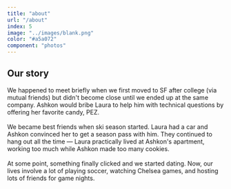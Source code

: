 ```yaml
---
title: "about"
url: "/about"
index: 5
image: "../images/blank.png"
color: "#a5a072"
component: "photos"
---
```


## Our story

We happened to meet briefly when we first moved to SF after college (via mutual friends) but didn't become close until we ended up at the same company. Ashkon would bribe Laura to help him with technical questions by offering her favorite candy, PEZ.
<br />
<br />
We became best friends when ski season started. Laura had a car and Ashkon convinced her to get a season pass with him. They continued to hang out all the time — Laura practically lived at Ashkon's apartment, working too much while Ashkon made too many cookies.
<br />
<br />
At some point, something finally clicked and we started dating. Now, our lives involve a lot of playing soccer, watching Chelsea games, and hosting lots of friends for game nights.
